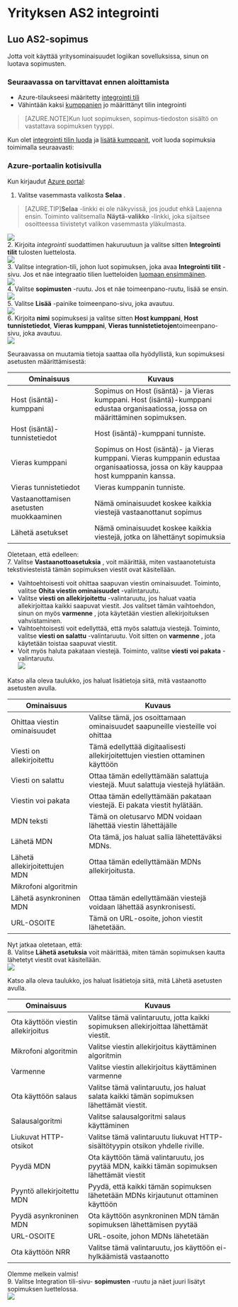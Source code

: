 <properties 
    pageTitle="Opettele luomaan AS2 sopimuksia Pack Enterprise-integrointi" 
    description="Opettele luomaan yrityksen integrointi Pack AS2 sopimuksia | Sovelluksen Microsoft Azure-palvelu" 
    services="logic-apps" 
    documentationCenter=".net,nodejs,java"
    authors="msftman" 
    manager="erikre" 
    editor="cgronlun"/>

<tags 
    ms.service="logic-apps" 
    ms.workload="integration" 
    ms.tgt_pltfrm="na" 
    ms.devlang="na" 
    ms.topic="article" 
    ms.date="06/29/2016" 
    ms.author="deonhe"/>

# <a name="enterprise-integration-with-as2"></a>Yrityksen AS2 integrointi

## <a name="create-an-as2-agreement"></a>Luo AS2-sopimus
Jotta voit käyttää yritysominaisuudet logiikan sovelluksissa, sinun on luotava sopimusten. 

### <a name="heres-what-you-need-before-you-get-started"></a>Seuraavassa on tarvittavat ennen aloittamista
- Azure-tilaukseesi määritetty [integrointi tili](./app-service-logic-enterprise-integration-accounts.md)  
- Vähintään kaksi [kumppanien](./app-service-logic-enterprise-integration-partners.md) jo määrittänyt tilin integrointi  

>[AZURE.NOTE]Kun luot sopimuksen, sopimus-tiedoston sisältö on vastattava sopimuksen tyyppi.    


Kun olet [integrointi tilin luoda](./app-service-logic-enterprise-integration-accounts.md) ja [lisätä kumppanit](./app-service-logic-enterprise-integration-partners.md), voit luoda sopimuksia toimimalla seuraavasti:  

### <a name="from-the-azure-portal-home-page"></a>Azure-portaalin kotisivulla

Kun kirjaudut [Azure portal](http://portal.azure.com "Azure portaalissa"):  
1. Valitse vasemmasta valikosta **Selaa** .  

>[AZURE.TIP]**Selaa** -linkki ei ole näkyvissä, jos joudut ehkä Laajenna ensin. Toiminto valitsemalla **Näytä-valikko** -linkki, joka sijaitsee osoitteessa tiivistetyt valikon vasemmasta yläkulmasta.  

![](./media/app-service-logic-enterprise-integration-overview/overview-1.png)    
2. Kirjoita *integrointi* suodattimen hakuruutuun ja valitse sitten **Integrointi tilit** tulosten luettelosta.       
 ![](./media/app-service-logic-enterprise-integration-overview/overview-2.png)  
3. Valitse integration-tili, johon luot sopimuksen, joka avaa **Integrointi tilit** -sivu. Jos et näe integraatio tilien luetteloiden [luomaan ensimmäinen](./app-service-logic-enterprise-integration-accounts.md "All about integration accounts").  
![](./media/app-service-logic-enterprise-integration-overview/overview-3.png)  
4.  Valitse **sopimusten** -ruutu. Jos et näe toimeenpano-ruutu, lisää se ensin.   
![](./media/app-service-logic-enterprise-integration-agreements/agreement-1.png)   
5. Valitse **Lisää** -painike toimeenpano-sivu, joka avautuu.  
![](./media/app-service-logic-enterprise-integration-agreements/agreement-2.png)  
6. Kirjoita **nimi** sopimuksesi ja valitse sitten **Host kumppani**, **Host tunnistetiedot**, **Vieras kumppani**, **Vieras tunnistetietojen**toimeenpano-sivu, joka avautuu.  
![](./media/app-service-logic-enterprise-integration-agreements/agreement-3.png)  

Seuraavassa on muutamia tietoja saattaa olla hyödyllistä, kun sopimuksesi asetusten määrittämisestä: 
  
|Ominaisuus|Kuvaus|
|----|----|
|Host (isäntä)-kumppani|Sopimus on Host (isäntä)- ja Vieras kumppani. Host (isäntä)-kumppani edustaa organisaatiossa, jossa on määrittäminen sopimuksen.|
|Host (isäntä)-tunnistetiedot|Host (isäntä)-kumppani tunniste. |
|Vieras kumppani|Sopimus on Host (isäntä)- ja Vieras kumppani. Vieras kumppanin edustaa organisaatiossa, jossa on käy kauppaa host kumppanin kanssa.|
|Vieras tunnistetiedot|Vieras kumppanin tunniste.|
|Vastaanottamisen asetusten muokkaaminen|Nämä ominaisuudet koskee kaikkia viestejä vastaanottanut sopimus|
|Lähetä asetukset|Nämä ominaisuudet koskee kaikkia viestejä, jotka on lähettänyt sopimuksia|  
Oletetaan, että edelleen:  
7. Valitse **Vastaanottoasetuksia** , voit määrittää, miten vastaanotetuista tekstiviesteistä tämän sopimuksen viestit ovat käsitellään.  
 
 - Vaihtoehtoisesti voit ohittaa saapuvan viestin ominaisuudet. Toiminto, valitse **Ohita viestin ominaisuudet** -valintaruutu.
  - Valitse **viesti on allekirjoitettu** -valintaruutu, jos haluat vaatia allekirjoittaa kaikki saapuvat viestit. Jos valitset tämän vaihtoehdon, sinun on myös **varmenne** , jota käytetään viestien allekirjoituksen vahvistaminen.
  - Vaihtoehtoisesti voit edellyttää, että myös salattuja viestejä. Toiminto, valitse **viesti on salattu** -valintaruutu. Voit sitten on **varmenne** , jota käytetään toistaa saapuvat viestit.
  - Voit myös haluta pakataan viestejä. Toiminto, valitse **viesti voi pakata** -valintaruutu.  
![](./media/app-service-logic-enterprise-integration-agreements/agreement-4.png)  

Katso alla oleva taulukko, jos haluat lisätietoja siitä, mitä vastaanotto asetusten avulla.  

|Ominaisuus|Kuvaus|
|----|----|
|Ohittaa viestin ominaisuudet|Valitse tämä, jos osoittamaan ominaisuudet saapuneille viesteille voi ohittaa |
|Viesti on allekirjoitettu|Tämä edellyttää digitaalisesti allekirjoitettujen viestien ottaminen käyttöön|
|Viesti on salattu|Ottaa tämän edellyttämään salattuja viestejä. Muut salattuja viestejä hylätään.|
|Viestin voi pakata|Ottaa tämän edellyttämään pakataan viestejä. Ei pakata viestit hylätään.|
|MDN teksti|Tämä on oletusarvo MDN voidaan lähettää viestin lähettäjälle|
|Lähetä MDN|Ota tämä, jos haluat sallia lähetettäväksi MDNs.|
|Lähetä allekirjoitettujen MDN|Ottaa tämän edellyttämään MDNs allekirjoitusta.|
|Mikrofoni algoritmin||
|Lähetä asynkroninen MDN|Ottaa tämän edellyttämään viestejä voidaan lähettää asynkronisesti.|
|URL-OSOITE|Tämä on URL-osoite, johon viestit lähetetään.|
Nyt jatkaa oletetaan, että:  
8. Valitse **Lähetä asetuksia** voit määrittää, miten tämän sopimuksen kautta lähetetyt viestit ovat käsitellään.  
![](./media/app-service-logic-enterprise-integration-agreements/agreement-5.png)  

Katso alla oleva taulukko, jos haluat lisätietoja siitä, mitä Lähetä asetusten avulla.  

|Ominaisuus|Kuvaus|
|----|----|
|Ota käyttöön viestin allekirjoitus|Valitse tämä valintaruutu, jotta kaikki sopimuksen allekirjoittaa lähettämät viestit.|
|Mikrofoni algoritmin|Valitse viestin allekirjoitus käyttäminen algoritmin|
|Varmenne|Valitse viestin allekirjoitus käyttäminen varmenne|
|Ota käyttöön salaus|Valitse tämä valintaruutu, jos haluat salata kaikki tämän sopimuksen lähettämät viestit.|
|Salausalgoritmi|Valitse salausalgoritmi salaus käyttäminen|
|Liukuvat HTTP-otsikot|Valitse tämä valintaruutu liukuvat HTTP-sisältötyypin otsikon yhdelle riville.|
|Pyydä MDN|Ota käyttöön tämä valintaruutu, jos pyytää MDN, kaikki tämän sopimuksen lähettämät viestit|
|Pyyntö allekirjoitettu MDN|Pyydä, että kaikki tämän sopimuksen lähetetään MDNs kirjautunut ottaminen käyttöön|
|Pyydä asynkroninen MDN|Ota käyttöön asynkroninen MDN tämän sopimuksen lähettämisen pyytää|
|URL-OSOITE|URL-osoite, johon MDNs lähetetään|
|Ota käyttöön NRR|Valitse tämä valintaruutu, jos käyttöön ei-hylkäämistä vastaanotto|
Olemme melkein valmis!  
9. Valitse Integration tili-sivu- **sopimusten** -ruutu ja näet juuri lisätyt sopimuksen luettelossa.  
![](./media/app-service-logic-enterprise-integration-agreements/agreement-6.png)

